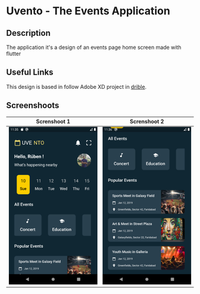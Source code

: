 # Uvento - The Events Application

## Description
The application it's a design of an events page home screen made with flutter

## Useful Links
This design is based in follow Adobe XD project in [drible](https://dribbble.com/shots/9519342-UVENTO-App-Event-app-Exploration).

## Screenshoots
Screnshoot 1                               | Screnshoot 2
:-----------------------------------------:|:-----------------------------------------:
![Image_Not_Found](screenshoots/shot1.png) | ![Image_Not_Found](screenshoots/shot2.png)
